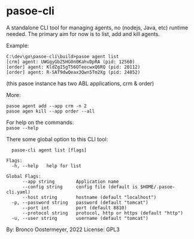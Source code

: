 # pasoe-cli

A standalone CLI tool for managing agents, no (nodejs, Java, etc) runtime needed. The primary aim for now is to list, add and kill agents.

Example:

```
C:\dev\go\pasoe-cli\build>pasoe agent list
[crm] agent: UWGqyGbZSHG0n0KahvDpRA (pid: 12560)
[order] agent: KldZgISgT56OTeocwxQ6RQ (pid: 20112)
[order] agent: R-SAT9dwQeax3Qwn5Tm2Xg (pid: 24852)
```
(this pasoe instance has two ABL applications, crm & order)

More:
```
pasoe agent add --app crm -n 2
pasoe agen kill --app order --all
```

For help on the commands:\
`pasoe --help`

There some global option to this CLI tool:
```Usage:
  pasoe-cli agent list [flags]

Flags:
  -h, --help   help for list

Global Flags:
      --app string        Application name
      --config string     config file (default is $HOME/.pasoe-cli.yaml)
      --host string       hostname (default "localhost")
  -p, --password string   password (default "tomcat")
      --port int          port (default 8810)
      --protocol string   protocol, http or https (default "http")
  -u, --user string       username (default "tomcat")
```

By: Bronco Oostermeyer, 2022
License: GPL3
